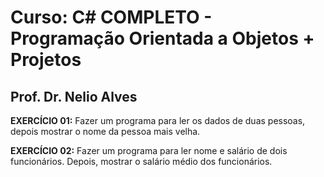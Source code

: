 # Curso: C# COMPLETO - Programação Orientada a Objetos + Projetos
## Prof. Dr. Nelio Alves

**EXERCÍCIO 01:**
Fazer um programa para ler os dados de duas pessoas, depois mostrar o nome da pessoa mais 
velha.


**EXERCÍCIO 02:**
Fazer um programa para ler nome e salário de dois funcionários. Depois, mostrar o salário 
médio dos funcionários.
